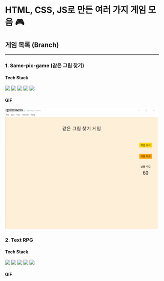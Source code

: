 # HTML, CSS, JS로 만든 여러 가지 게임 모음 🎮

## 게임 목록 (Branch)

<hr />

### 1. Same-pic-game (같은 그림 찾기)

#### Tech Stack

<div align=left>
  <img src="https://img.shields.io/badge/html-E34F26?style=for-the-badge&logo=html5&logoColor=white">
  <img src="https://img.shields.io/badge/javascript-F7DF1E?style=for-the-badge&logo=javascript&logoColor=white">
  <img src="https://img.shields.io/badge/css-1572B6?style=for-the-badge&logo=css3&logoColor=white">
  <img src="https://img.shields.io/badge/electron-47848F?style=for-the-badge&logo=electron&logoColor=white">
  <img src="https://img.shields.io/badge/prettier-F7B93E?style=for-the-badge&logo=Prettier&logoColor=white">
</div>

#### GIF

<p align="left" width="500">
<img src="./assets/images/Same-pic-game.gif" width="500" />
</p>

### 2. Text RPG

#### Tech Stack

<div align=left>
  <img src="https://img.shields.io/badge/html-E34F26?style=for-the-badge&logo=html5&logoColor=white">
  <img src="https://img.shields.io/badge/javascript-F7DF1E?style=for-the-badge&logo=javascript&logoColor=white">
  <img src="https://img.shields.io/badge/css-1572B6?style=for-the-badge&logo=css3&logoColor=white">
  <img src="https://img.shields.io/badge/electron-47848F?style=for-the-badge&logo=electron&logoColor=white">
  <img src="https://img.shields.io/badge/prettier-F7B93E?style=for-the-badge&logo=Prettier&logoColor=white">
</div>

#### GIF
